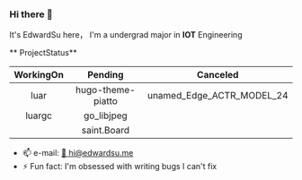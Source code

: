 ### Hi there 👋

It's EdwardSu here， I'm a undergrad major in **IOT** Engineering

<!-- [![Typing SVG](https://readme-typing-svg.herokuapp.com?font=Roboto+Mono&duration=3000&pause=1000&color=000000&width=435&lines=Carry+out+some+interesting+project;+whether+useless+or+not)](https://git.io/typing-svg) -->

<!-- <div align="center">
    <img src="https://readme-typing-svg.herokuapp.com?font=Roboto+Mono&weight=500&pause=1000&color=000000&width=435&height=35&lines=Carry+out+some+interesting+project;Wether+it's+useless+or+not" alt="Typing SVG" />
</div> -->

** ProjectStatus**

| WorkingOn | Pending | Canceled |
|:-:|:-:|:-:|
|luar|hugo-theme-piatto|unamed_Edge_ACTR_MODEL_24|
|luargc|go_libjpeg||
||saint.Board||

- 📫 e-mail:  <a href="hi@edwardsu.me">📨 hi@edwardsu.me</a>
- ⚡ Fun fact:  I'm obsessed with writing bugs I can't fix

<!-- <div align="center">
    <img style="border-radius: 0.3125em;
        max-height:30%;
        max-width:30%;
        width:auto;
        height:auto;" 
    src="assets\ferris.gif">
    <br>
    <div style="color:orange;
    display: inline-block;
    font-weight:600;
    color: #164456;
    padding: 2px;">ferris</div>
</div> -->
